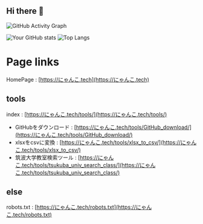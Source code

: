 ## Hi there 👋

<!--
**ak-2302/ak-2302** is a ✨ _special_ ✨ repository because its `README.md` (this file) appears on your GitHub profile.

Here are some ideas to get you started:

- 🔭 I’m currently working on ...
- 🌱 I’m currently learning ...
- 👯 I’m looking to collaborate on ...
- 🤔 I’m looking for help with ...
- 💬 Ask me about ...
- 📫 How to reach me: ...
- 😄 Pronouns: ...
- ⚡ Fun fact: ...
-->
![GitHub Activity Graph](https://github-readme-activity-graph.vercel.app/graph?username=ak-2302&theme=tokyo-night)

![Your GitHub stats](https://github-readme-stats.vercel.app/api?username=ak-2302&show_icons=true&theme=tokyonight) ![Top Langs](https://github-readme-stats.vercel.app/api/top-langs/?username=ak-2302&layout=compact)


# Page links
HomePage : [https://にゃんこ.tech](https://にゃんこ.tech)
## tools
index : [https://にゃんこ.tech/tools/](https://にゃんこ.tech/tools/)
* GitHubをダウンロード : [https://にゃんこ.tech/tools/GitHub_download/](https://にゃんこ.tech/tools/GitHub_download/)
* xlsxをcsvに変換 : [https://にゃんこ.tech/tools/xlsx_to_csv/](https://にゃんこ.tech/tools/xlsx_to_csv/)
* 筑波大学教室検索ツール : [https://にゃんこ.tech/tools/tsukuba_univ_search_class/](https://にゃんこ.tech/tools/tsukuba_univ_search_class/)


## else
robots.txt : [https://にゃんこ.tech/robots.txt](https://にゃんこ.tech/robots.txt)